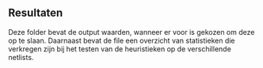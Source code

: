 ## Resultaten
Deze folder bevat de output waarden, wanneer er voor is gekozen om deze op te slaan. Daarnaast 
bevat de file een overzicht van statistieken die verkregen zijn bij het testen van de heuristieken op de verschillende netlists.